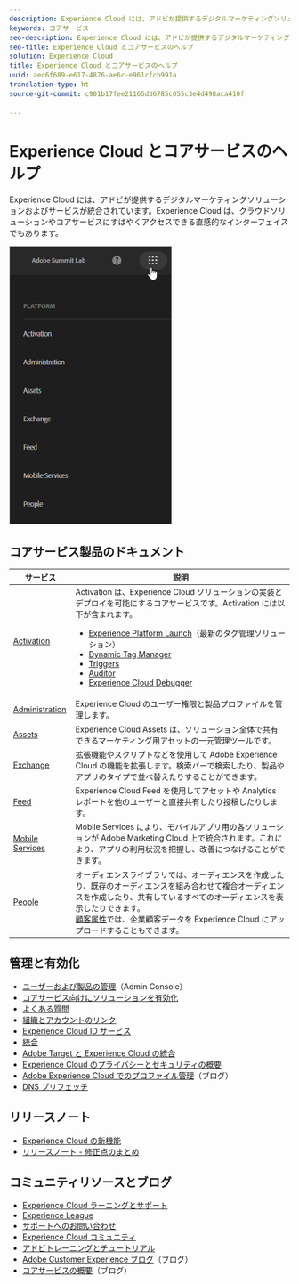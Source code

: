 ```yaml
---
description: Experience Cloud には、アドビが提供するデジタルマーケティングソリューションおよびサービスが統合されています。Experience Cloud は、クラウドソリューションやコアサービスにすばやくアクセスできる直感的なインターフェイスでもあります。
keywords: コアサービス
seo-description: Experience Cloud には、アドビが提供するデジタルマーケティングソリューションおよびサービスが統合されています。Experience Cloud は、クラウドソリューションやコアサービスにすばやくアクセスできる直感的なインターフェイスでもあります。
seo-title: Experience Cloud とコアサービスのヘルプ
solution: Experience Cloud
title: Experience Cloud とコアサービスのヘルプ
uuid: aec6f689-e617-4876-ae6c-e961cfcb991a
translation-type: ht
source-git-commit: c901b17fee21165d36785c055c3e4d498aca410f

---
```



# Experience Cloud とコアサービスのヘルプ

Experience Cloud には、アドビが提供するデジタルマーケティングソリューションおよびサービスが統合されています。Experience Cloud は、クラウドソリューションやコアサービスにすばやくアクセスできる直感的なインターフェイスでもあります。

![](assets/experience-cloud-core-services.png)

## コアサービス製品のドキュメント

| サービス | 説明 |
|--- |--- |
| [Activation](activation/activation.md) | Activation は、Experience Cloud ソリューションの実装とデプロイを可能にするコアサービスです。Activation には以下が含まれます。<ul><li>[Experience Platform Launch](https://docs.adobelaunch.com/)（最新のタグ管理ソリューション）</li><li>[Dynamic Tag Manager](https://marketing.adobe.com/resources/help/ja_JP/dtm/)</li><li>[Triggers](activation/triggers.md)</li><li>[Auditor](https://marketing.adobe.com/resources/help/ja_JP/auditor/)</li><li>[Experience Cloud Debugger](https://marketing.adobe.com/resources/help/en_US/experience-cloud-debugger/)</li></ul> |
| [Administration](admin-getting-started/admin-getting-started.md) | Experience Cloud のユーザー権限と製品プロファイルを管理します。 |
| [Assets](experience-cloud-assets/experience-cloud-assets.md) | Experience Cloud Assets は、ソリューション全体で共有できるマーケティング用アセットの一元管理ツールです。 |
| [Exchange](https://experiencecloud.adobeexchange.com/) | 拡張機能やスクリプトなどを使用して Adobe Experience Cloud の機能を拡張します。検索バーで検索したり、製品やアプリのタイプで並べ替えたりすることができます。 |
| [Feed](feed.md) | Experience Cloud Feed を使用してアセットや Analytics レポートを他のユーザーと直接共有したり投稿したりします。 |
| [Mobile Services](https://marketing.adobe.com/resources/help/ja_JP/mobile/) | Mobile Services により、モバイルアプリ用の各ソリューションが Adobe Marketing Cloud 上で統合されます。これにより、アプリの利用状況を把握し、改善につなげることができます。 |
| [People](audience-library/audience-library.md) | オーディエンスライブラリでは、オーディエンスを作成したり、既存のオーディエンスを組み合わせて複合オーディエンスを作成したり、共有しているすべてのオーディエンスを表示したりできます。<br>[顧客属性](attributes/attributes.md)では、企業顧客データを Experience Cloud にアップロードすることもできます。 |

## 管理と有効化

* [ユーザーおよび製品の管理](admin-getting-started/admin-getting-started.md)（Admin Console）
* [コアサービス向けにソリューションを有効化](core-services/core-services.md)
* [よくある質問](admin-getting-started/admin-getting-started.md)
* [組織とアカウントのリンク](admin-getting-started/organizations.md)
* [Experience Cloud ID サービス](https://marketing.adobe.com/resources/help/ja_JP/mcvid/)
* [統合](marketing-cloud-integrations.md)
* [Adobe Target と Experience Cloud の統合](https://marketing.adobe.com/resources/help/ja_JP/target/a4t/?f=c_integrating_target_with_mac)
* [Experience Cloud のプライバシーとセキュリティの概要](assets/Adobe-Marketing-Cloud-Privacy-and-Security-Overview.pdf)
* [Adobe Experience Cloud でのプロファイル管理](https://theblog.adobe.com/profile-management-adobe-marketing-cloud-comes-together/)（ブログ）
* [DNS プリフェッチ](admin-getting-started/admin-getting-started.md#concept_6BC8C6856E3644F8956D7AD0A96383B7)

## リリースノート

* [Experience Cloud の新機能](marketing-cloud-interface/marketing-cloud-interface.md#concept_9A4370BD59744928BDC9F87E978798B3)
* [リリースノート - 修正点のまとめ](marketing-cloud-interface/release-notes.md#concept_F5C9FF69A5B44395BB5FA0552F4E9175)

## コミュニティリソースとブログ

* [Experience Cloud ラーニングとサポート](https://helpx.adobe.com/jp/support/experience-cloud.html)
* [Experience League](https://landing.adobe.com/experience-league/)
* [サポートへのお問い合わせ](https://helpx.adobe.com/jp/contact/enterprise-support.ec.html)
* [Experience Cloud コミュニティ](https://forums.adobe.com/community/experience-cloud)
* [アドビトレーニングとチュートリアル](https://helpx.adobe.com/jp/learning.html?promoid=KAUDK)
* [Adobe Customer Experience ブログ](https://theblog.adobe.com/customer-experience/)（ブログ）
* [コアサービスの概要](https://theblog.adobe.com/part-2-capturing-leveraging-consumer-behavior-adobe-marketing-cloud/)（ブログ）
